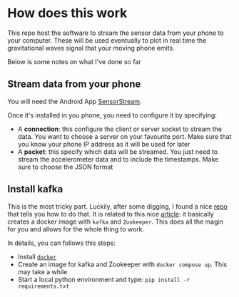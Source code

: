 # How does this work

This repo host the software to stream the sensor data from your phone to your computer. These will be used eventually to plot in real time the gravitational waves signal that your moving phone emits.

Below is some notes on what I've done so far

## Stream data from your phone

You will need the Android App [SensorStream](https://github.com/yaqwsx/SensorStreamer).

Once it's installed in you phone, you need to configure it by specifying:

- A **connection**: this configure the client or server socket to stream the data. You want to choose a server on your favourite port. Make sure that you know your phone IP address as it will be used for later
- A **packet**: this specify which data will be streamed. You just need to stream the accelerometer data and to include the timestamps. Make sure to choose the JSON format

## Install kafka

This is the most tricky part. Luckily, after some digging, I found a nice [repo](https://github.com/mtpatter/time-series-kafka-demo) that tells you how to do that.
It is related to this nice [article](https://towardsdatascience.com/make-a-mock-real-time-stream-of-data-with-python-and-kafka-7e5e23123582): it basically creates a docker image with `kafka` and `Zookeeper`. This does all the magin for you and allows for the whole thing to work.

In details, you can follows this steps:

- Install [`docker`](https://docs.docker.com/engine/install/)
- Create an image for kafka and Zookeeper with `docker compose up`. This may take a while
- Start a local python environment and type: `pip install -r requirements.txt`




